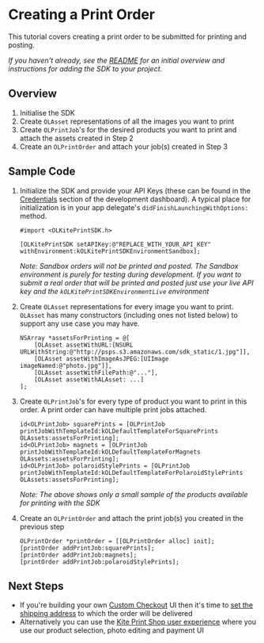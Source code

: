 Creating a Print Order
==============

This tutorial covers creating a print order to be submitted for printing and posting.

_If you haven't already, see the [README](../README.md) for an initial overview and instructions for adding the SDK to your project._


Overview
--------
1. Initialise the SDK
2. Create `OLAsset` representations of all the images you want to print
3. Create `OLPrintJob`'s for the desired products you want to print and attach the assets created in Step 2
4. Create an `OLPrintOrder` and attach your job(s) created in Step 3


Sample Code
-----------

1. Initialize the SDK and provide your API Keys (these can be found in the [Credentials](https://www.kite.ly/accounts/credentials/) section of the development dashboard). A typical place for initialization is in your app delegate's `didFinishLaunchingWithOptions:` method.

    ```obj-c
    #import <OLKitePrintSDK.h>
    
    [OLKitePrintSDK setAPIKey:@"REPLACE_WITH_YOUR_API_KEY" withEnvironment:kOLKitePrintSDKEnvironmentSandbox];
    ```

    *Note: Sandbox orders will not be printed and posted. The Sandbox environment is purely for testing during development. If you want to submit a real order that will be printed and posted just use your live API key and the `kOLKitePrintSDKEnvironmentLive` environment*

2. Create `OLAsset` representations for every image you want to print. `OLAsset` has many constructors (including ones not listed below) to support any use case you may have.

    ```obj-c
    NSArray *assetsForPrinting = @[
        [OLAsset assetWithURL:[NSURL URLWithString:@"http://psps.s3.amazonaws.com/sdk_static/1.jpg"]],
        [OLAsset assetWithImageAsJPEG:[UIImage imageNamed:@"photo.jpg"]],
        [OLAsset assetWithFilePath:@"..."],
        [OLAsset assetWithALAsset: ...]
    ];
    ```

3. Create `OLPrintJob`'s for every type of product you want to print in this order. A print order can have multiple print jobs attached.

    ```obj-c
   id<OLPrintJob> squarePrints = [OLPrintJob printJobWithTemplateId:kOLDefaultTemplateForSquarePrints OLAssets:assetsForPrinting];
    id<OLPrintJob> magnets = [OLPrintJob printJobWithTemplateId:kOLDefaultTemplateForMagnets OLAssets:assetsForPrinting];
    id<OLPrintJob> polaroidStylePrints = [OLPrintJob printJobWithTemplateId:kOLDefaultTemplateForPolaroidStylePrints OLAssets:assetsForPrinting];
    ```
    
     *Note: The above shows only a small sample of the products available for printing with the SDK*
4. Create an `OLPrintOrder` and attach the print job(s) you created in the previous step

    ```obj-c
    OLPrintOrder *printOrder = [[OLPrintOrder alloc] init];
    [printOrder addPrintJob:squarePrints];
    [printOrder addPrintJob:magnets];
    [printOrder addPrintJob:polaroidStylePrints];    
    ```
    
Next Steps
----------
- If you're building your own [Custom Checkout](../README.md#custom-checkout) UI then it's time to [set the shipping address](shipping.md) to which the order will be delivered
- Alternatively you can use the [Kite Print Shop user experience](../README.md#kite-print-shop-user-experience) where you use our product selection, photo editing and payment UI